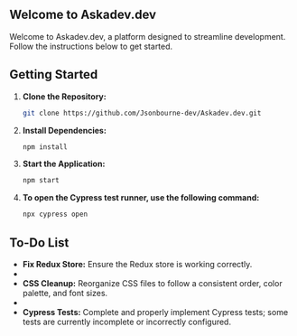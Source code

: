 ## Welcome to Askadev.dev

Welcome to Askadev.dev, a platform designed to streamline development. Follow the instructions below to get started.


## Getting Started
1. **Clone the Repository:**

   ```bash
   git clone https://github.com/Jsonbourne-dev/Askadev.dev.git
   ```

2. **Install Dependencies:**

   ```bash
   npm install
   ```

3. **Start the Application:**

   ```bash
   npm start
   ```

4. **To open the Cypress test runner, use the following command:**

   ```bash
   npx cypress open
   ```

## To-Do List

- **Fix Redux Store:** Ensure the Redux store is working correctly.
- 
- **CSS Cleanup:** Reorganize CSS files to follow a consistent order, color palette, and font sizes.
- 
- **Cypress Tests:** Complete and properly implement Cypress tests; some tests are currently incomplete or incorrectly configured.
